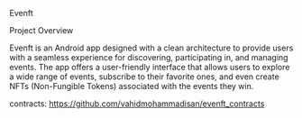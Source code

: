 Evenft

Project Overview

Evenft is an Android app designed with a clean architecture to provide users with a seamless experience for discovering, participating in, and managing events. The app offers a user-friendly interface that allows users to explore a wide range of events, subscribe to their favorite ones, and even create NFTs (Non-Fungible Tokens) associated with the events they win.

contracts:
https://github.com/vahidmohammadisan/evenft_contracts
